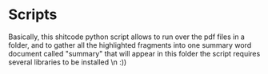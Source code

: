 # Scripts
Basically, this shitcode python script allows to run over the pdf files in a folder, 
and to gather all the highlighted fragments into one summary word document called "summary" that will appear in this folder 
the script requires several libraries to be installed \n
:))
